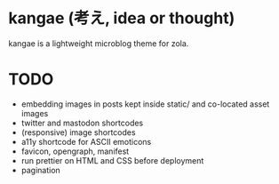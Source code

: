 # kangae (考え, idea or thought)

kangae is a lightweight microblog theme for zola.

# TODO

- embedding images in posts kept inside static/ and co-located asset images
- twitter and mastodon shortcodes
- (responsive) image shortcodes
- a11y shortcode for ASCII emoticons
- favicon, opengraph, manifest
- run prettier on HTML and CSS before deployment
- pagination
